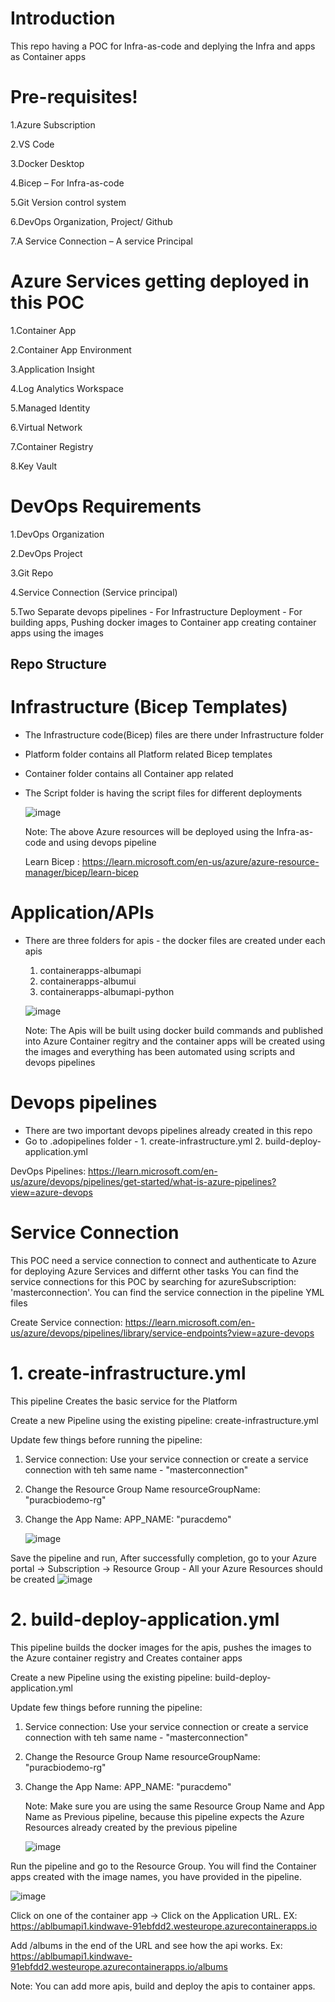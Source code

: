 # Introduction 
This repo having a POC for Infra-as-code and deplying the Infra and apps as Container apps

# Pre-requisites!
1.Azure Subscription

2.VS Code

3.Docker Desktop

4.Bicep – For Infra-as-code

5.Git Version control system

6.DevOps Organization, Project/ Github

7.A Service Connection – A service Principal

# Azure Services getting deployed in this POC
1.Container App

2.Container App Environment

3.Application Insight

4.Log Analytics Workspace

5.Managed Identity

6.Virtual Network

7.Container Registry 

8.Key Vault

# DevOps Requirements
1.DevOps Organization

2.DevOps Project

3.Git Repo

4.Service Connection (Service principal)

5.Two Separate devops pipelines
	- For Infrastructure Deployment
	- For building apps, Pushing docker images to Container app creating 	container apps using the images

## Repo Structure

# Infrastructure (Bicep Templates)
- The Infrastructure code(Bicep) files are there under Infrastructure folder
  
- Platform folder contains all Platform related Bicep templates
- Container folder contains all Container app related
- The Script folder is having the script files for different deployments

  ![image](https://github.com/user-attachments/assets/86fa5a15-a672-4279-9b4b-4630fa387355)

  Note: The above Azure resources will be deployed using the Infra-as-code and using devops pipeline
  
  Learn Bicep : https://learn.microsoft.com/en-us/azure/azure-resource-manager/bicep/learn-bicep

#  Application/APIs
- There are three folders for apis - the docker files are created under each apis
  
  1. containerapps-albumapi
  2. containerapps-albumui
  3. containerapps-albumapi-python
 
  ![image](https://github.com/user-attachments/assets/eb37d451-2d40-4133-ae9a-3f5cc1fe5da0)

  Note: The Apis will be built using docker build commands and published into Azure Container regitry and the container apps will be created using the images and everything has been automated using scripts and devops pipelines

# Devops pipelines
- There are two important devops pipelines already created in this repo
- Go to .adopipelines folder - 1. create-infrastructure.yml  2. build-deploy-application.yml

DevOps Pipelines: https://learn.microsoft.com/en-us/azure/devops/pipelines/get-started/what-is-azure-pipelines?view=azure-devops

# Service Connection
This POC need a service connection to connect and authenticate to Azure for deploying Azure Services and differnt other tasks
You can find the service connections for this POC by searching for azureSubscription: 'masterconnection'. You can find the service connection in the pipeline YML files

Create Service connection: https://learn.microsoft.com/en-us/azure/devops/pipelines/library/service-endpoints?view=azure-devops
  
 # 1. create-infrastructure.yml 

 This pipeline Creates the basic service for the Platform
 
 Create a new Pipeline using the existing pipeline: create-infrastructure.yml 
 
 Update few things before running the pipeline:
 
 1. Service connection: Use your service connection or create a service connection with teh same name - "masterconnection" 
 2. Change the Resource Group Name
    resourceGroupName: "puracbiodemo-rg"
 4. Change the App Name:
    APP_NAME: "puracdemo"

    ![image](https://github.com/user-attachments/assets/6cd0ab2f-c5aa-4668-bdfd-1ee4e0766211)


   Save the pipeline and run, After successfully completion, go to your Azure portal -> Subscription -> Resource Group - All your Azure Resources should be created
   ![image](https://github.com/user-attachments/assets/1a34e03c-53a1-4b11-99d4-cc456d04ffd7)

 
 # 2. build-deploy-application.yml

 This pipeline builds the docker images for the apis, pushes the images to the Azure container registry and Creates container apps

 Create a new Pipeline using the existing pipeline: build-deploy-application.yml

 Update few things before running the pipeline:

 1. Service connection: Use your service connection or create a service connection with teh same name - "masterconnection" 
 2. Change the Resource Group Name
    resourceGroupName: "puracbiodemo-rg"
 3. Change the App Name:
    APP_NAME: "puracdemo"

    Note: Make sure you are using the same Resource Group Name and App Name as Previous pipeline, because this pipeline expects the Azure Resources already created by the previous pipeline

    ![image](https://github.com/user-attachments/assets/86c95de0-3072-46d8-8b91-c6b4eeb41ca2)

 Run the pipeline and go to the Resource Group. You will find the Container apps created with the image names, you have provided in the pipeline.

 ![image](https://github.com/user-attachments/assets/8cfa6806-a4b6-40e4-8667-2ced2fb96fee)

 Click on one of the container app -> Click on the Application URL. 
 EX: https://ablbumapi1.kindwave-91ebfdd2.westeurope.azurecontainerapps.io

 Add /albums in the end of the URL and see how the api works. 
 Ex: https://ablbumapi1.kindwave-91ebfdd2.westeurope.azurecontainerapps.io/albums

 Note: You can add more apis, build and deploy the apis to container apps.



 

